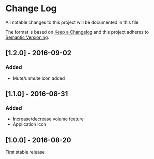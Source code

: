 # Change Log
All notable changes to this project will be documented in this file.

The format is based on [Keep a Changelog](http://keepachangelog.com/) 
and this project adheres to [Semantic Versioning](http://semver.org/).

## [1.2.0] - 2016-09-02
### Added
- Mute/unmute icon added

## [1.1.0] - 2016-08-31
### Added
- Increase/decrease volume feature
- Application icon

## [1.0.0] - 2016-08-20
First stable release